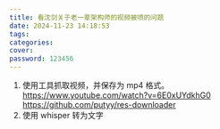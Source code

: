 ```yaml
---
title: 看沈剑关于老一辈架构师的视频被喷的问题
date: 2024-11-23 14:18:53
tags:
categories:
cover:
password: 123456
---
```

1. 使用工具抓取视频，并保存为 mp4 格式。 https://www.youtube.com/watch?v=6E0xUYdkhG0 https://github.com/putyy/res-downloader
2. 使用 whisper 转为文字
